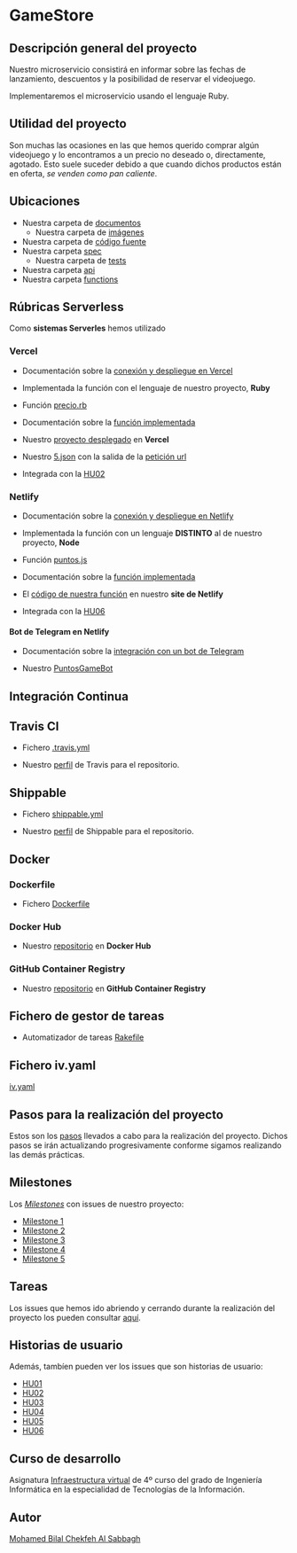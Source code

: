 # GameStore

## Descripción general del proyecto

Nuestro microservicio consistirá en informar sobre las fechas de lanzamiento, descuentos y la posibilidad de reservar el videojuego.

Implementaremos el microservicio usando el lenguaje Ruby.


## Utilidad del proyecto

Son muchas las ocasiones en las que hemos querido comprar algún videojuego y lo encontramos a un precio no deseado o, directamente, agotado. Esto suele suceder debido a que cuando dichos productos están en oferta, *se venden como pan caliente*.


## Ubicaciones

+ Nuestra carpeta de [documentos](https://github.com/biilal1999/GameStore/tree/master/docs)
    + Nuestra carpeta de [imágenes](https://github.com/biilal1999/GameStore/tree/master/docs/img)
+ Nuestra carpeta de [código fuente](https://github.com/biilal1999/GameStore/tree/master/src)
+ Nuestra carpeta [spec](https://github.com/biilal1999/GameStore/tree/master/spec)
    + Nuestra carpeta de [tests](https://github.com/biilal1999/GameStore/tree/master/spec/tests)
+ Nuestra carpeta [api](https://github.com/biilal1999/GameStore/tree/master/api)
+ Nuestra carpeta [functions](https://github.com/biilal1999/GameStore/tree/master/functions)



## Rúbricas Serverless


Como **sistemas Serverles** hemos utilizado


### Vercel

+ Documentación sobre la [conexión y despliegue en Vercel](https://github.com/biilal1999/GameStore/blob/master/docs/ExplicacionVercel.md)

+ Implementada la función con el lenguaje de nuestro proyecto, **Ruby**

+ Función [precio.rb](https://github.com/biilal1999/GameStore/blob/master/api/precio.rb)

+ Documentación sobre la [función implementada](https://github.com/biilal1999/GameStore/blob/master/docs/FuncionVercel.md)

+ Nuestro [proyecto desplegado](https://gamestore.vercel.app/) en **Vercel**

+ Nuestro [5.json](https://github.com/biilal1999/GameStore/blob/master/5.json) con la salida de la [petición url](https://gamestore.vercel.app/api/precio.rb?v=FIFA)

+ Integrada con la [HU02](https://github.com/biilal1999/GameStore/issues/13)



### Netlify

+ Documentación sobre la [conexión y despliegue en Netlify](https://github.com/biilal1999/GameStore/blob/master/docs/ExplicacionNetlify.md)

+ Implementada la función con un lenguaje **DISTINTO** al de nuestro proyecto, **Node**

+ Función [puntos.js](https://github.com/biilal1999/GameStore/blob/master/functions/puntos.js)

+ Documentación sobre la [función implementada](https://github.com/biilal1999/GameStore/blob/master/docs/FuncionNetlify.md)

+ El [código de nuestra función](https://gamestorebot.netlify.app/functions/puntos.js) en nuestro **site de Netlify**

+ Integrada con la [HU06](https://github.com/biilal1999/GameStore/issues/82)



#### Bot de Telegram en Netlify

+ Documentación sobre la [integración con un bot de Telegram](https://github.com/biilal1999/GameStore/blob/master/docs/FuncionNetlify.md#integraci%C3%B3n-con-un-bot-de-telegram)

+ Nuestro [PuntosGameBot](https://t.me/PuntosGameBot)






## Integración Continua


## Travis CI

+ Fichero [.travis.yml](https://github.com/biilal1999/GameStore/blob/master/.travis.yml)

+ Nuestro [perfil](https://travis-ci.com/github/biilal1999/GameStore) de Travis para el repositorio.


## Shippable

+ Fichero [shippable.yml](https://github.com/biilal1999/GameStore/blob/master/shippable.yml)

+ Nuestro [perfil](https://app.shippable.com/github/biilal1999/GameStore/dashboard) de Shippable para el repositorio.



## Docker


### Dockerfile

+ Fichero [Dockerfile](https://github.com/biilal1999/GameStore/blob/master/Dockerfile)


### Docker Hub

+ Nuestro [repositorio](https://hub.docker.com/r/biilal1999/gamestore) en **Docker Hub**

### GitHub Container Registry

+ Nuestro [repositorio](https://github.com/users/biilal1999/packages/container/package/gamestore) en **GitHub Container Registry**



## Fichero de gestor de tareas

+ Automatizador de tareas [Rakefile](https://github.com/biilal1999/GameStore/blob/master/Rakefile)


## Fichero iv.yaml

[iv.yaml](https://github.com/biilal1999/GameStore/blob/master/iv.yaml)


## Pasos para la realización del proyecto

Estos son los [pasos](https://github.com/biilal1999/GameStore/blob/master/docs/PasosProyecto.md) llevados a cabo para la realización del proyecto. Dichos pasos se irán actualizando progresivamente conforme sigamos realizando las demás prácticas.


## Milestones

Los [*Milestones*](https://github.com/biilal1999/GameStore/milestones) con issues de nuestro proyecto:

- [Milestone 1](https://github.com/biilal1999/GameStore/milestone/1)
- [Milestone 2](https://github.com/biilal1999/GameStore/milestone/2)
- [Milestone 3](https://github.com/biilal1999/GameStore/milestone/3)
- [Milestone 4](https://github.com/biilal1999/GameStore/milestone/4)
- [Milestone 5](https://github.com/biilal1999/GameStore/milestone/5)


## Tareas

Los issues que hemos ido abriendo y cerrando durante la realización del proyecto los pueden consultar [aquí](https://github.com/biilal1999/GameStore/issues).


## Historias de usuario

Además, tambíen pueden ver los issues que son historias de usuario:

- [HU01](https://github.com/biilal1999/GameStore/issues/12)
- [HU02](https://github.com/biilal1999/GameStore/issues/13)
- [HU03](https://github.com/biilal1999/GameStore/issues/14)
- [HU04](https://github.com/biilal1999/GameStore/issues/45)
- [HU05](https://github.com/biilal1999/GameStore/issues/64)
- [HU06](https://github.com/biilal1999/GameStore/issues/82)


## Curso de desarrollo

Asignatura [Infraestructura virtual](https://github.com/JJ/IV-20-21) de 4º curso del grado de Ingeniería Informática en la especialidad de Tecnologías de la Información.


## Autor

[Mohamed Bilal Chekfeh Al Sabbagh](https://github.com/biilal1999)
